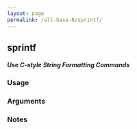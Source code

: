 ```yaml
---
layout: page
permalink: /all-base-R/sprintf/
---
```


## __sprintf__

#### _Use C-style String Formatting Commands_

### Usage

### Arguments

### Notes

